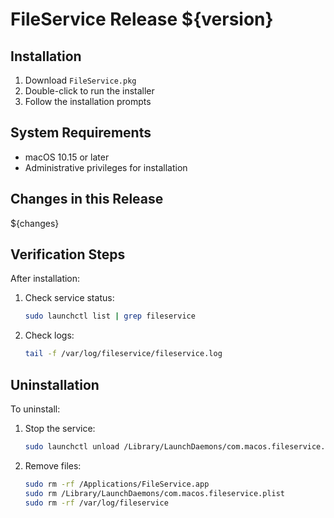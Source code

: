 # FileService Release ${version}

## Installation
1. Download `FileService.pkg`
2. Double-click to run the installer
3. Follow the installation prompts

## System Requirements
- macOS 10.15 or later
- Administrative privileges for installation

## Changes in this Release
${changes}

## Verification Steps
After installation:
1. Check service status:
   ```bash
   sudo launchctl list | grep fileservice
   ```
2. Check logs:
   ```bash
   tail -f /var/log/fileservice/fileservice.log
   ```

## Uninstallation
To uninstall:
1. Stop the service:
   ```bash
   sudo launchctl unload /Library/LaunchDaemons/com.macos.fileservice.plist
   ```
2. Remove files:
   ```bash
   sudo rm -rf /Applications/FileService.app
   sudo rm /Library/LaunchDaemons/com.macos.fileservice.plist
   sudo rm -rf /var/log/fileservice
   ```